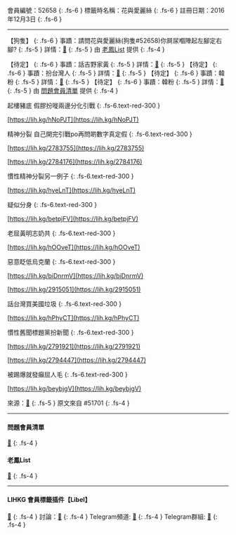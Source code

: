 會員編號：52658
{: .fs-6 }
標籤時名稱：花與愛麗絲
{: .fs-6 }
註冊日期：2016年12月3日
{: .fs-6 }

---

<div class="code-example" markdown="1">

【狗隻】
{: .fs-6 }
事蹟：請問花與愛麗絲(狗隻#52658)你屙尿嗰陣起左腳定右腳?
{: .fs-5 }
詳情：[🔗](https://lih.kg/2624042)
{: .fs-5 }
由 [老鳳List](#老鳳list) 提供
{: .fs-4 }

</div>
<div class="code-example" markdown="1">

【待定】
{: .fs-6 }
事蹟：話吉野家黃
{: .fs-5 }
詳情：[🔗](https://lih.kg/ekLkCT)
{: .fs-5 }
【待定】
{: .fs-6 }
事蹟：扮台灣人
{: .fs-5 }
詳情：[🔗](https://lih.kg/fHFEjT)
{: .fs-5 }
【待定】
{: .fs-6 }
事蹟：韓粉
{: .fs-5 }
詳情：[🔗](https://lih.kg/2054115)
{: .fs-5 }
【待定】
{: .fs-6 }
事蹟：韓粉
{: .fs-5 }
詳情：[🔗](https://lih.kg/1868611)
{: .fs-5 }
由 [問題會員清單](#問題會員清單) 提供
{: .fs-4 }

</div>
<div class="code-example" markdown="1">

起樓豬底 假膠扮嘥兩邊分化引戰
{: .fs-6.text-red-300 }

[https://lih.kg/hNoPJT](https://lih.kg/hNoPJT)

精神分裂 自己開完引戰po再問啲數字真定假
{: .fs-6.text-red-300 }

[https://lih.kg/2783755](https://lih.kg/2783755)

[https://lih.kg/2784176](https://lih.kg/2784176)

慣性精神分裂另一例子
{: .fs-6.text-red-300 }

[https://lih.kg/hyeLnT](https://lih.kg/hyeLnT)

疑似分身
{: .fs-6.text-red-300 }

[https://lih.kg/betpjFV](https://lih.kg/betpjFV)

老屈黃明志奶共
{: .fs-6.text-red-300 }

[https://lih.kg/hOOveT](https://lih.kg/hOOveT)

惡意眨低烏克蘭
{: .fs-6.text-red-300 }

[https://lih.kg/biDnrmV](https://lih.kg/biDnrmV)

[https://lih.kg/2915051](https://lih.kg/2915051)

話台灣買美國垃圾
{: .fs-6.text-red-300 }

[https://lih.kg/hPhyCT](https://lih.kg/hPhyCT)

慣性舊聞標題黨扮新聞
{: .fs-6.text-red-300 }

[https://lih.kg/2791921](https://lih.kg/2791921)

[https://lih.kg/2794447](https://lih.kg/2794447)

被踢爆就發癲屈人毛
{: .fs-6.text-red-300 }

[https://lih.kg/beybjgV](https://lih.kg/beybjgV)


來源：[🔗](https://lihkg.com/thread/2908480/page/5?post=123)
{: .fs-5 }
原文來自 #51701
{: .fs-4 }

</div>

---

#### 問題會員清單
[🔗](https://github.com/V4KFDgEw8T/rccnmlhnzv)
{: .fs-4 }
#### 老鳳List
[🔗](https://lihkg.com/thread/2808424)
{: .fs-4 }

---

#### LIHKG 會員標籤插件【Libel】
[🔗](https://kitce.github.io/libel)
{: .fs-4 }
討論：[🔗](https://lih.kg/2841778)
{: .fs-4 }
Telegram頻道: [🔗](https://t.me/LibelOfficialChannel)
{: .fs-4 }
Telegram群組: [🔗](https://t.me/LibelOfficialGroup)
{: .fs-4 }
